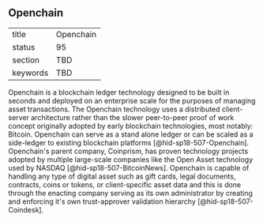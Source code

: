 ## Openchain


|          |           |
| -------- | --------- |
| title    | Openchain |
| status   | 95        |
| section  | TBD       |
| keywords | TBD       |




Openchain is a blockchain ledger technology designed to be built in
seconds and deployed on an enterprise scale for the purposes of managing
asset transactions. The Openchain technology uses a distributed
client-server architecture rather than the slower peer-to-peer proof of
work concept originally adopted by early blockchain technologies, most
notably: Bitcoin. Openchain can serve as a stand alone ledger or can be
scaled as a side-ledger to existing blockchain
platforms [@hid-sp18-507-Openchain]. Openchain's parent company,
Coinprism, has proven technology projects adopted by multiple
large-scale companies like the Open Asset technology used by
NASDAQ [@hid-sp18-507-BitcoinNews]. Openchain is capable of handling any
type of digital asset such as gift cards, legal documents, contracts,
coins or tokens, or client-specific asset data and this is done through
the enacting company serving as its own administrator by creating and
enforcing it's own trust-approver validation
hierarchy [@hid-sp18-507-Coindesk].
